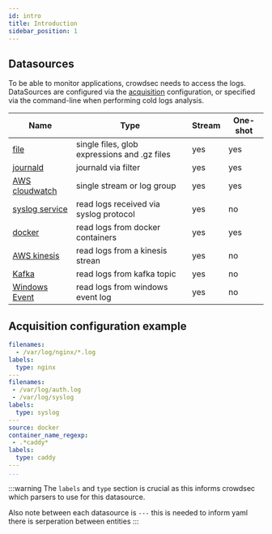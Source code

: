 ```yaml
---
id: intro
title: Introduction
sidebar_position: 1
---
```


## Datasources

To be able to monitor applications, crowdsec needs to access the logs.
DataSources are configured via the [acquisition](/configuration/crowdsec_configuration.md#acquisition_path) configuration, or specified via the command-line when performing cold logs analysis.


Name | Type | Stream | One-shot
-----|------|--------|----------
[file](file) | single files, glob expressions and .gz files | yes | yes
[journald](journald) | journald via filter | yes | yes
[AWS cloudwatch](cloudwatch) | single stream or log group | yes | yes
[syslog service](syslog) | read logs received via syslog protocol | yes | no
[docker](docker) | read logs from docker containers | yes | yes
[AWS kinesis](kinesis)| read logs from a kinesis strean | yes | no
[Kafka](kafka)| read logs from kafka topic | yes | no
[Windows Event](windows_evt_log)| read logs from windows event log | yes | no


## Acquisition configuration example

```yaml title="/etc/crowdsec/acquis.yaml"
filenames:
  - /var/log/nginx/*.log
labels:
  type: nginx
---
filenames:
 - /var/log/auth.log
 - /var/log/syslog
labels:
  type: syslog
---
source: docker
container_name_regexp:
 - .*caddy*
labels:
  type: caddy
---
...
```

:::warning
The `labels` and `type` section is crucial as this informs crowdsec which parsers to use for this datasource.

Also note between each datasource is `---` this is needed to inform yaml there is serperation between entities
:::